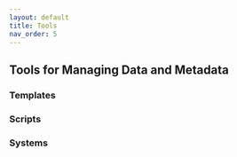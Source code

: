 ```yaml
---
layout: default
title: Tools
nav_order: 5
---
```


## Tools for Managing Data and Metadata

### Templates
### Scripts
### Systems
